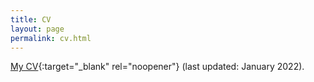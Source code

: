 ```yaml
---
title: CV
layout: page
permalink: cv.html
---
```


[My CV](assets/wikle-cv.pdf){:target="_blank" rel="noopener"} (last updated: January 2022).
